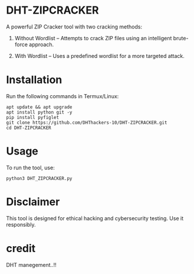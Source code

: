 # DHT-ZIPCRACKER

A powerful ZIP Cracker tool with two cracking methods:

1. Without Wordlist – Attempts to crack ZIP files using an intelligent brute-force approach.


2. With Wordlist – Uses a predefined wordlist for a more targeted attack.



# Installation

Run the following commands in Termux/Linux:
```
apt update && apt upgrade  
apt install python git -y  
pip install pyfiglet  
git clone https://github.com/DHThackers-10/DHT-ZIPCRACKER.git
cd DHT-ZIPCRACKER
```
# Usage

To run the tool, use:
```
python3 DHT_ZIPCRACKER.py
```
# Disclaimer 
This tool is designed for ethical hacking and cybersecurity testing. Use it responsibly.

# credit
DHT  manegement..!!
